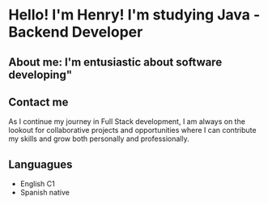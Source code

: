 # Hello! I'm Henry! I'm studying Java - Backend Developer 
## About me: I'm entusiastic about software developing"
## Contact me
As I continue my journey in Full Stack development, I am always on the lookout for collaborative projects and opportunities where I can contribute my skills and grow both personally and professionally.
## Languagues
- English C1
- Spanish native
